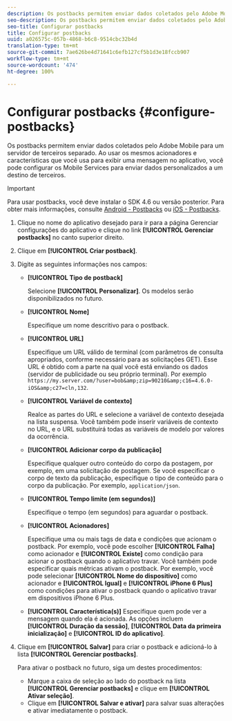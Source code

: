 ```yaml
---
description: Os postbacks permitem enviar dados coletados pelo Adobe Mobile para um servidor de terceiros separado. Ao usar os mesmos acionadores e características que você usa para exibir uma mensagem no aplicativo, você pode configurar os Mobile Services para enviar dados personalizados a um destino de terceiros.
seo-description: Os postbacks permitem enviar dados coletados pelo Adobe Mobile para um servidor de terceiros separado. Ao usar os mesmos acionadores e características que você usa para exibir uma mensagem no aplicativo, você pode configurar os Mobile Services para enviar dados personalizados a um destino de terceiros.
seo-title: Configurar postbacks
title: Configurar postbacks
uuid: a026575c-057b-4868-b6c8-9514cbc32b4d
translation-type: tm+mt
source-git-commit: 7ae626be4d71641c6efb127cf5b1d3e18fccb907
workflow-type: tm+mt
source-wordcount: '474'
ht-degree: 100%

---
```



# Configurar postbacks {#configure-postbacks}

Os postbacks permitem enviar dados coletados pelo Adobe Mobile para um servidor de terceiros separado. Ao usar os mesmos acionadores e características que você usa para exibir uma mensagem no aplicativo, você pode configurar os Mobile Services para enviar dados personalizados a um destino de terceiros.

>[!IMPORTANT]
>
>Para usar postbacks, você deve instalar o SDK 4.6 ou versão posterior. Para obter mais informações, consulte [Android - Postbacks](/help/android/analytics-main/postbacks/postbacks.md) ou [iOS - Postbacks](/help/ios/analytics-main/postback/postback.md).

1. Clique no nome do aplicativo desejado para ir para a página Gerenciar configurações do aplicativo e clique no link **[!UICONTROL Gerenciar postbacks]** no canto superior direito.
1. Clique em **[!UICONTROL Criar postback]**.
1. Digite as seguintes informações nos campos:

   * **[!UICONTROL Tipo de postback]**

      Selecione **[!UICONTROL Personalizar]**. Os modelos serão disponibilizados no futuro.

   * **[!UICONTROL Nome]**

      Especifique um nome descritivo para o postback.

   * **[!UICONTROL URL]**

      Especifique um URL válido de terminal (com parâmetros de consulta apropriados, conforme necessário para as solicitações GET). Esse URL é obtido com a parte na qual você está enviando os dados (servidor de publicidade ou seu próprio terminal). Por exemplo `https://my.server.com/?user=bob&amp;zip=90210&amp;c16=4.6.0-iOS&amp;c27=cln,132`.

   * **[!UICONTROL Variável de contexto]**

      Realce as partes do URL e selecione a variável de contexto desejada na lista suspensa. Você também pode inserir variáveis de contexto no URL, e o URL substituirá todas as variáveis de modelo por valores da ocorrência.

   * **[!UICONTROL Adicionar corpo da publicação]**

      Especifique qualquer outro conteúdo do corpo da postagem, por exemplo, em uma solicitação de postagem. Se você especificar o corpo de texto da publicação, especifique o tipo de conteúdo para o corpo da publicação. Por exemplo, `application/json`.

   * **[!UICONTROL Tempo limite (em segundos)]**

      Especifique o tempo (em segundos) para aguardar o postback.

   * **[!UICONTROL Acionadores]**

      Especifique uma ou mais tags de data e condições que acionam o postback. Por exemplo, você pode escolher **[!UICONTROL Falha]** como acionador e **[!UICONTROL Existe]** como condição para acionar o postback quando o aplicativo travar. Você também pode especificar quais métricas ativam o postback. Por exemplo, você pode selecionar **[!UICONTROL Nome do dispositivo]** como acionador e **[!UICONTROL Igual]** e **[!UICONTROL iPhone 6 Plus]** como condições para ativar o postback quando o aplicativo travar em dispositivos iPhone 6 Plus.

   * **[!UICONTROL Característica(s)]**
   Especifique quem pode ver a mensagem quando ela é acionada. As opções incluem **[!UICONTROL Duração da sessão]**, **[!UICONTROL Data da primeira inicialização]** e **[!UICONTROL ID do aplicativo]**.

1. Clique em **[!UICONTROL Salvar]** para criar o postback e adicioná-lo à lista **[!UICONTROL Gerenciar postbacks]**.

   Para ativar o postback no futuro, siga um destes procedimentos:

   * Marque a caixa de seleção ao lado do postback na lista **[!UICONTROL Gerenciar postbacks]** e clique em **[!UICONTROL Ativar seleção]**.
   * Clique em **[!UICONTROL Salvar e ativar]** para salvar suas alterações e ativar imediatamente o postback.
